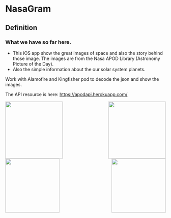 # NasaGram

## Definition
 
### What we have so far here.
 
- This iOS app show the great images of space and also the story behind those image. The images are from the Nasa APOD Library (Astronomy Picture of the Day).
- Also the simple information about the our solar system planets.



Work with Alamofire and Kingfisher pod to decode the json and show the images.


The API resource is here: https://apodapi.herokuapp.com/




<img src="https://user-images.githubusercontent.com/60729121/97600563-3ecc9980-1a1a-11eb-9428-ed43b0ac4b9f.png" width="180"  align="left" />
<img src="https://user-images.githubusercontent.com/60729121/97600610-48ee9800-1a1a-11eb-8b25-1606d10213ab.png" width="180"  align="right" />



<img src="https://user-images.githubusercontent.com/60729121/97600599-468c3e00-1a1a-11eb-92ff-eba68f93e47f.png" width="170"  align="left" />

<img src="https://user-images.githubusercontent.com/60729121/97600605-47bd6b00-1a1a-11eb-8922-bd2fae48a914.png" width="170"  align= "right" />


